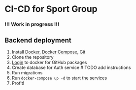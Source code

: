 # CI-CD for Sport Group

### !!! Work in progress !!!

## Backend deployment
1. Install [Docker](https://docs.docker.com/get-docker/), [Docker Compose](https://docs.docker.com/compose/install/), [Git](https://git-scm.com/book/en/v2/Getting-Started-Installing-Git)
2. Clone the repository
3. [Login](https://docs.github.com/en/packages/working-with-a-github-packages-registry/working-with-the-container-registry) to docker for GitHub packages
4. Create database for Auth service # TODO add instructions
5. Run migrations
6. Run `docker-compose up -d` to start the services
7. Profit!